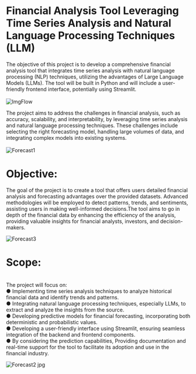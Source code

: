 # Financial Analysis Tool Leveraging Time Series Analysis and Natural Language Processing Techniques (LLM)
The objective of this project is to develop a comprehensive financial analysis tool that integrates time series analysis with natural language processing (NLP) techniques, utilizing the advantages of  Large Language Models (LLMs). The tool will be built in Python and will include a user-friendly frontend interface, potentially using Streamlit. 
<br>
<br>
![ImgFlow](https://github.com/user-attachments/assets/a23f0d15-39f7-4def-b09b-fec8b5919823)
<br>

The project aims to address the challenges in financial analysis, such as accuracy, scalability, and interpretability, by leveraging time series analysis and natural language processing techniques. These challenges include selecting the right forecasting model, handling large volumes of data, and integrating complex models into existing systems.
<br>
<br>
![Forecast1](https://github.com/user-attachments/assets/2b804971-ce35-453a-ba2c-af1afd245993)
<br>
# Objective:
The goal of the project is to create a tool that offers users detailed financial analysis and forecasting advantages over the provided datasets. Advanced methodologies will be employed to detect patterns, trends, and sentiments, assisting users in making well-informed decisions.The tool aims to go in depth of the financial data by enhancing the efficiency of the analysis, providing valuable insights for financial analysts, investors, and decision-makers.
<br>

![Forecast3](https://github.com/user-attachments/assets/b70f715e-f223-4fc2-917b-da6569e4d918)
<br>
# Scope:
<br>
The project will focus on:
<br>
●	Implementing time series analysis techniques to analyze historical financial data and identify trends and patterns.
<br>
●	Integrating natural language processing techniques, especially LLMs, to extract and analyze the insights from the source.
<br>
●	Developing predictive models for financial forecasting, incorporating both deterministic and probabilistic values.
<br>
●	Developing a user-friendly interface using Streamlit, ensuring seamless integration of the backend and frontend components.
<br>
●	By considering the prediction capabilities, Providing documentation and real-time  support for the tool to facilitate its adoption and use in the financial industry.

![Forecast2 jpg](https://github.com/user-attachments/assets/26b99491-e1cf-435b-b8dc-80edc55c86a1)
